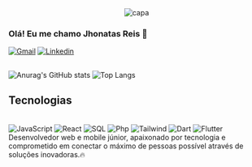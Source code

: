 
<div align="center">
  <img alt="capa" src="https://cdn.discordapp.com/attachments/1078808081984655392/1306757822700195850/jhonatas_reis.png?ex=67387d4f&is=67372bcf&hm=2d12570a66563d2e23845bfbe502ada415bd33c475316af6dff70a7b88925df2&">
</div>

### Olá! Eu me chamo Jhonatas Reis 👋
[![Gmail](https://img.shields.io/badge/Gmail-F2F2F2?style=for-the-badge&logo=gmail&logoColor=black)](mailto:programador.jhonatasreis@gmail.com)
[![Linkedin](https://img.shields.io/badge/LinkedIn-F2F2F2?style=for-the-badge&logo=linkedin&logoColor=black)](https://www.linkedin.com/in/jhonatas-reis-77109330b/)
##

  ![Anurag's GitHub stats](https://github-readme-stats.vercel.app/api?username=JhonatasReis3&show_icons=true&theme=graywhite )
  ![Top Langs](https://github-readme-stats.vercel.app/api/top-langs/?username=JhonatasReis3&layout=compact&theme=graywhite )


##
## Tecnologias
<div style="display:inline_block"> </br>
  <img alt = "JavaScript" src="https://img.shields.io/badge/JavaScript-F2F2F2?style=for-the-badge&logo=javascript&logoColor=black" />
  <img alt = "React" src="https://img.shields.io/badge/React-F2F2F2?style=for-the-badge&logo=react&logoColor=black" />
  <img alt = "SQL" src="https://img.shields.io/badge/MySQL-F2F2F2?style=for-the-badge&logo=mysql&logoColor=black" />
  <img alt = "Php" src="https://img.shields.io/badge/PHP-F2F2F2?style=for-the-badge&logo=php&logoColor=black">
  <img alt = "Tailwind" src="https://img.shields.io/badge/Tailwind_CSS-F2F2F2?style=for-the-badge&logo=tailwind-css&logoColor=black"/>
  <img alt ="Dart" src="https://img.shields.io/badge/Dart-F2F2F2?style=for-the-badge&logo=dart&logoColor=black"/>
  <img alt ="Flutter" src="https://img.shields.io/badge/Flutter-F2F2F2?style=for-the-badge&logo=flutter&logoColor=black"/>
</div>
Desenvolvedor web e mobile júnior, apaixonado por tecnologia e comprometido em conectar o máximo de pessoas possível através de soluções inovadoras.🔥
